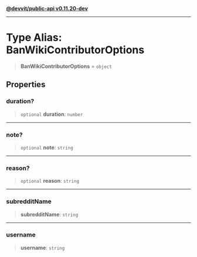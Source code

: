 [**@devvit/public-api v0.11.20-dev**](../../README.md)

---

# Type Alias: BanWikiContributorOptions

> **BanWikiContributorOptions** = `object`

## Properties

<a id="duration"></a>

### duration?

> `optional` **duration**: `number`

---

<a id="note"></a>

### note?

> `optional` **note**: `string`

---

<a id="reason"></a>

### reason?

> `optional` **reason**: `string`

---

<a id="subredditname"></a>

### subredditName

> **subredditName**: `string`

---

<a id="username"></a>

### username

> **username**: `string`
